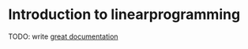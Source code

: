 # Introduction to linearprogramming

TODO: write [great documentation](http://jacobian.org/writing/what-to-write/)
